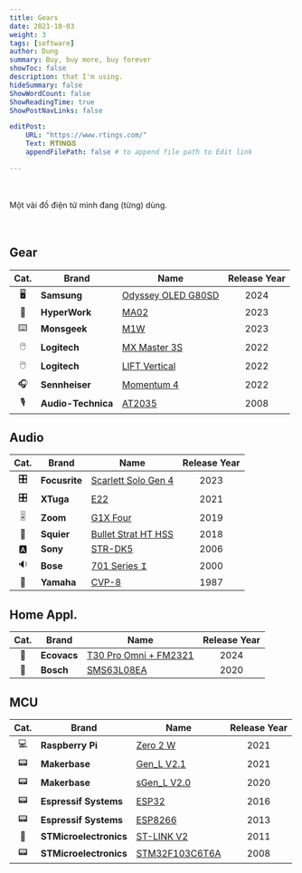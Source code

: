 ```yaml
---
title: Gears
date: 2021-10-03
weight: 3
tags: [software]
author: Dung
summary: Buy, buy more, buy forever
showToc: false
description: that I'm using.
hideSummary: false
ShowWordCount: false
ShowReadingTime: true
ShowPostNavLinks: false

editPost:
    URL: "https://www.rtings.com/"
    Text: 𝐑𝐓𝐈𝐍𝐆𝐒
    appendFilePath: false # to append file path to Edit link

---
```

\
\
Một vài đồ điện tử mình đang (từng) dùng.
\
\
​
## Gear
|Cat. | Brand             | Name                                                                                                                           | Release Year|
|:---:| --------          | -------                                                                                                                        | :--:|
|🖥️  | **Samsung**       | [Odyssey OLED G80SD](https://www.samsung.com/us/monitors/gaming/32-inch-odyssey-oled-g8-4k-uhd-240hz-g-sync-sku-ls32dg800snxza) |2024|
|🦾  | **HyperWork**     | [MA02](https://hyperwork.vn/products/gia-do-microphone-hyperwork-ma-02)                                                         |2023|
|️⌨️  | **Monsgeek**      | [M1W](https://www.monsgeek.com/product/m1w-fully-assembled)                                                                     |2023|
|🖱️  | **Logitech**      | [MX Master 3S](https://www.logitech.com/en-us/shop/p/mx-master-3s)                                                              |2022|
|🖱️  | **Logitech**      | [LIFT Vertical](https://www.logitech.com/en-us/shop/p/lift-vertical-ergonomic-mouse)                                            |2022|
|🎧  | **Sennheiser**    | [Momentum 4](https://www.sennheiser-hearing.com/en-UK/p/momentum-4-wireless)                                                    |2022|
|🎙️  | **Audio-Technica**| [AT2035](https://www.audio-technica.com/en-eu/at2035)                                                                           |2008|

## Audio
|Cat. | Brand            | Name                                                                                                                           | Release Year|
|:---:| --------         | -------                                                                                                                        | :--:|
|🎛️  | **Focusrite**    | [Scarlett Solo Gen 4](https://focusrite.com/products/scarlett-solo)                                                             |2023|
|🎛️  | **XTuga**        | [E22](https://www.xtuga-audio.com/product-xtuga-e22-best-usb-xlr-audio-interface-for-mac-windows)                               |2021|
|🎚️  | **Zoom**         | [G1X Four](https://zoomcorp.com/en/us/multi-effects/guitar-effects/g1-four-g1x-four)                                            |2019|
|🎸  | **Squier**       | [Bullet Strat HT HSS](https://intl.fender.com/products/bullet-stratocaster-ht-hss)                                              |2018|
|🅰️  | **Sony**         | [STR-DK5](https://www.sony-mea.com/en/electronics/support/audio-components-receivers-amplifiers/str-dk5/specifications)         |2006|
|🔉  | **Bose**         | [701 Series **𝙸**](https://reverb.com/item/64860432-bose-701-series-1-2000-black)                                               |2000|
|🎹  | **Yamaha**       | [CVP-8](https://uk.yamaha.com/en/musical-instruments/pianos/products/clavinova)                                                 |1987|

## Home Appl.
|Cat. | Brand            | Name                                                                                                                            | Release Year|
|:---:| --------         | -------                                                                                                                         | :--:|
|🤖  | **Ecovacs**      | [T30 Pro Omni + FM2321](https://www.ecovacs.com/au/deebot-robotic-vacuum-cleaner/deebot-t30-pro-omni-white)                     |2024|
|🫧  | **Bosch**        | [SMS63L08EA](https://www.bosch-home.in.th/en/mkt-product/SMS63L08EA)                                                            |2020|

## MCU
|Cat. | Brand                  | Name                                                                                                                                     | Release Year|
|:---:| --------               | -------                                                                                                                                  | :--:|
|💻  | **Raspberry Pi**       | [Zero 2 W](https://www.raspberrypi.com/products/raspberry-pi-zero-2-w)                                                                    |2021|
|📟  | **Makerbase**          | [Gen_L V2.1](https://makerbase3d.com/product/makerbase-mks-gen_l-2-1-3d-printer-parts-control-board-support-tmc2209-2208-uart-mode-gen-l) |2021|
|📟  | **Makerbase**          | [sGen_L V2.0](https://github.com/makerbase-mks/MKS-SGEN_L-V2)                                                                             |2020|
|📟  | **Espressif Systems**  | [ESP32](https://www.espressif.com/en/products/socs/esp32)                                                                                 |2016|
|📟  | **Espressif Systems**  | [ESP8266](https://www.espressif.com/en/products/socs/esp8266)                                                                             |2013|
|🔌  | **STMicroelectronics** | [ST-LINK V2](https://www.st.com/en/development-tools/st-link-v2.html)                                                                     |2011|
|📟  | **STMicroelectronics** | [STM32F103C6T6A](https://www.st.com/en/microcontrollers-microprocessors/stm32f103c6.html)                                                 |2008|